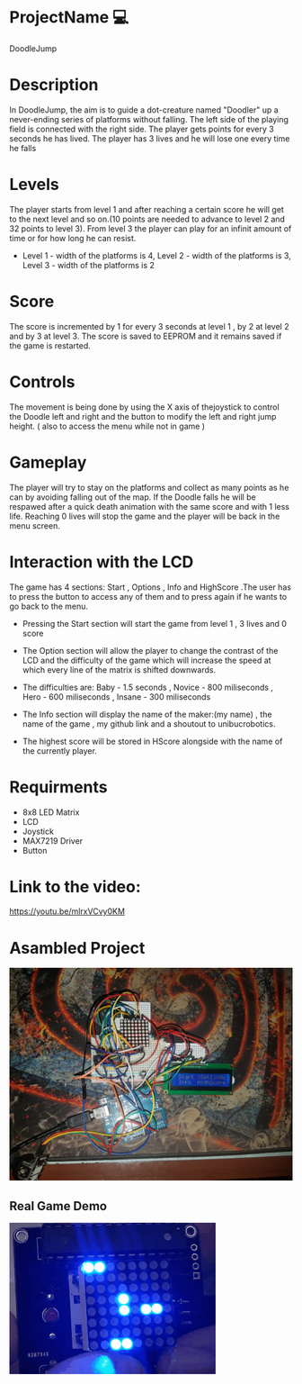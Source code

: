 # ProjectName :computer:
DoodleJump 

# Description
In DoodleJump, the aim is to guide a dot-creature named "Doodler" up a never-ending series of 
platforms without falling. The left side of the playing field is connected with the right side.
The player gets points for every 3 seconds he has lived. The player has 3 lives and he will lose one every time he falls

# Levels
The player starts from level 1 and after reaching a certain score he will get to the next level and so on.(10 points are needed to advance to level 2 and 32 points to level 3).
From level 3 the player can play for an infinit amount of time or for how long he can resist.
- Level 1 - width of the platforms is 4, Level 2 - width of the platforms is 3, Level 3 - width of the platforms is 2

# Score
The score is incremented by 1 for every 3 seconds at level 1 , by 2 at level 2 and by 3 at level 3.
The score is saved to EEPROM and it remains saved if the game is restarted.

# Controls
The movement is being done by using the X axis of thejoystick to control the Doodle left and right and the button 
to modify the left and right jump height.
( also to access the menu while not in game )

# Gameplay
The player will try to stay on the platforms and collect as many points as he can by avoiding falling out of the map.
If the Doodle falls he will be respawed after a quick death animation with the same score and with 1 less life.
Reaching 0 lives will stop the game and the player will be back in the menu screen.

# Interaction with the LCD
The game has 4 sections: Start , Options , Info and HighScore .The user has to press the button to access any of them and 
to press again if he wants to go back to the menu.
- Pressing the Start section will start the game from level 1 , 3 lives and 0 score
- The Option section will allow the player to change the contrast of the LCD and the difficulty of the game which will increase 
the speed at which every line of the matrix is shifted downwards.
- The difficulties are: Baby - 1.5 seconds , Novice - 800 miliseconds , Hero - 600 miliseconds , Insane - 300 miliseconds

- The Info section will display the name of the maker:(my name) , the name of the game , my github link and 
a shoutout to unibucrobotics.
- The highest score will be stored in HScore alongside with the name of the currently player.

# Requirments
* 8x8 LED Matrix
* LCD
* Joystick
* MAX7219 Driver
* Button

# Link to the video:
https://youtu.be/mlrxVCvy0KM

# Asambled Project
![](Pic1.jpeg)

## Real Game Demo
![](DoodleJump.gif)


